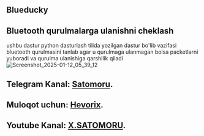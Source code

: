 ## Blueducky 

## **Bluetooth qurulmalarga ulanishni cheklash**
ushbu dastur python dasturlash tilida yozilgan dastur bo'lib vazifasi bluetooth qurulmasini tanlab agar u qurulmaga ulanmagan bolsa packetlarni yuboradi va qurulma ulanishiga qarshilik qiladi 
![Screenshot_2025-01-12_05_39_12](https://github.com/user-attachments/assets/26e83a96-9162-4616-ab5e-a0b80bd60807)

## Telegram Kanal: **[Satomoru](https://t.me/satomoru_official)**.

## Muloqot uchun: **[Hevorix](https://t.me/hevorix)**.

## Youtube Kanal: **[X.SATOMORU](https://youtube.com/@DARKNET_OFF1CIAL)**.
